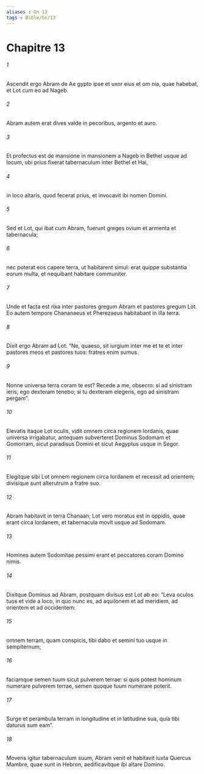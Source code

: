 ```yaml
---
aliases : Gn 13
tags : Bible/Gn/13
---
```


# Chapitre 13

###### 1
Ascendit ergo Abram de Ae gypto ipse et uxor eius et om nia, quae habebat, et Lot cum eo ad Nageb. 
###### 2
Abram autem erat dives valde in pecoribus, argento et auro. 
###### 3
Et profectus est de mansione in mansionem a Nageb in Bethel usque ad locum, ubi prius fixerat tabernaculum inter Bethel et Hai, 
###### 4
in loco altaris, quod fecerat prius, et invocavit ibi nomen Domini.
###### 5
Sed et Lot, qui ibat cum Abram, fuerunt greges ovium et armenta et tabernacula; 
###### 6
nec poterat eos capere terra, ut habitarent simul: erat quippe substantia eorum multa, et nequibant habitare communiter. 
###### 7
Unde et facta est rixa inter pastores gregum Abram et pastores gregum Lot. Eo autem tempore Chananaeus et Pherezaeus habitabant in illa terra. 
###### 8
Dixit ergo Abram ad Lot: “Ne, quaeso, sit iurgium inter me et te et inter pastores meos et pastores tuos: fratres enim sumus. 
###### 9
Nonne universa terra coram te est? Recede a me, obsecro: si ad sinistram ieris, ego dexteram tenebo; si tu dexteram elegeris, ego ad sinistram pergam”.
###### 10
Elevatis itaque Lot oculis, vidit omnem circa regionem Iordanis, quae universa irrigabatur, antequam subverteret Dominus Sodomam et Gomorram, sicut paradisus Domini et sicut Aegyptus usque in Segor. 
###### 11
Elegitque sibi Lot omnem regionem circa Iordanem et recessit ad orientem; divisique sunt alterutrum a fratre suo. 
###### 12
Abram habitavit in terra Chanaan; Lot vero moratus est in oppidis, quae erant circa Iordanem, et tabernacula movit usque ad Sodomam. 
###### 13
Homines autem Sodomitae pessimi erant et peccatores coram Domino nimis.
###### 14
Dixitque Dominus ad Abram, postquam divisus est Lot ab eo: “Leva oculos tuos et vide a loco, in quo nunc es, ad aquilonem et ad meridiem, ad orientem et ad occidentem: 
###### 15
omnem terram, quam conspicis, tibi dabo et semini tuo usque in sempiternum; 
###### 16
faciamque semen tuum sicut pulverem terrae: si quis potest hominum numerare pulverem terrae, semen quoque tuum numerare poterit. 
###### 17
Surge et perambula terram in longitudine et in latitudine sua, quia tibi daturus sum eam”. 
###### 18
Movens igitur tabernaculum suum, Abram venit et habitavit iuxta Quercus Mambre, quae sunt in Hebron, aedificavitque ibi altare Domino.

